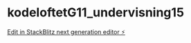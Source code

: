 # kodeloftetG11_undervisning15

[Edit in StackBlitz next generation editor ⚡️](https://stackblitz.com/~/github.com/JulieKodehode/kodeloftetG11_undervisning15)